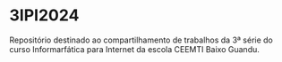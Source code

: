 # 3IPI2024

Repositório destinado ao compartilhamento de trabalhos da 3ª série do curso Informarfática para Internet da escola CEEMTI Baixo Guandu.
